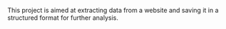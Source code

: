 This project is aimed at extracting data from a website and saving it in a structured format for further analysis.
